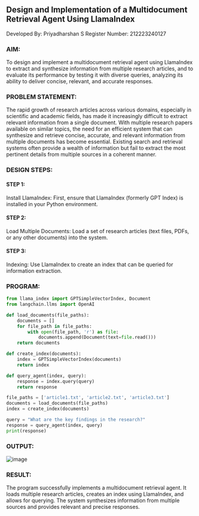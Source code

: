 ## Design and Implementation of a Multidocument Retrieval Agent Using LlamaIndex
Developed By: Priyadharshan S
Register Number: 212223240127
### AIM:
To design and implement a multidocument retrieval agent using LlamaIndex to extract and synthesize information from multiple research articles, and to evaluate its performance by testing it with diverse queries, analyzing its ability to deliver concise, relevant, and accurate responses.

### PROBLEM STATEMENT:
The rapid growth of research articles across various domains, especially in scientific and academic fields, has made it increasingly difficult to extract relevant information from a single document. With multiple research papers available on similar topics, the need for an efficient system that can synthesize and retrieve concise, accurate, and relevant information from multiple documents has become essential. Existing search and retrieval systems often provide a wealth of information but fail to extract the most pertinent details from multiple sources in a coherent manner.

### DESIGN STEPS:

#### STEP 1:
Install LlamaIndex: First, ensure that LlamaIndex (formerly GPT Index) is installed in your Python environment.

#### STEP 2:
Load Multiple Documents: Load a set of research articles (text files, PDFs, or any other documents) into the system.

#### STEP 3:
Indexing: Use LlamaIndex to create an index that can be queried for information extraction.

### PROGRAM:

```python
from llama_index import GPTSimpleVectorIndex, Document
from langchain.llms import OpenAI

def load_documents(file_paths):
    documents = []
    for file_path in file_paths:
        with open(file_path, 'r') as file:
            documents.append(Document(text=file.read()))
    return documents

def create_index(documents):
    index = GPTSimpleVectorIndex(documents)
    return index

def query_agent(index, query):
    response = index.query(query)
    return response

file_paths = ['article1.txt', 'article2.txt', 'article3.txt']
documents = load_documents(file_paths)
index = create_index(documents)

query = "What are the key findings in the research?"
response = query_agent(index, query)
print(response)

```

### OUTPUT:
![image](https://github.com/user-attachments/assets/ab3d0bbc-9f22-4104-82f7-3ee0c8f8d935)

### RESULT:
The program successfully implements a multidocument retrieval agent. It loads multiple research articles, creates an index using LlamaIndex, and allows for querying. The system synthesizes information from multiple sources and provides relevant and precise responses.
